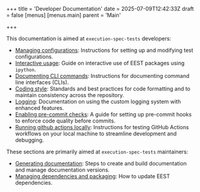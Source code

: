 +++
title = 'Developer Documentation'
date = 2025-07-09T12:42:33Z
draft = false
[menus]
  [menus.main]
    parent = 'Main'

+++

This documentation is aimed at `execution-spec-tests` developers:

- [Managing configurations](./configurations.md): Instructions for setting up and modifying test configurations.
- [Interactive usage](./interactive_usage.md): Guide on interactive use of EEST packages using `ipython`.
- [Documenting CLI commands](./documenting_clis.md): Instructions for documenting command line interfaces (CLIs).
- [Coding style](./coding_style.md): Standards and best practices for code formatting and to maintain consistency across the repository.
- [Logging](./logging.md): Documentation on using the custom logging system with enhanced features.
- [Enabling pre-commit checks](./precommit.md): A guide for setting up pre-commit hooks to enforce code quality before commits.
- [Running github actions locally](./test_actions_locally.md): Instructions for testing GitHub Actions workflows on your local machine to streamline development and debugging.

These sections are primarily aimed at `execution-spec-tests` maintainers:

- [Generating documentation](./docs.md): Steps to create and build documentation and manage documentation versions.
- [Managing dependencies and packaging](./deps_and_packaging.md): How to update EEST dependencies.
